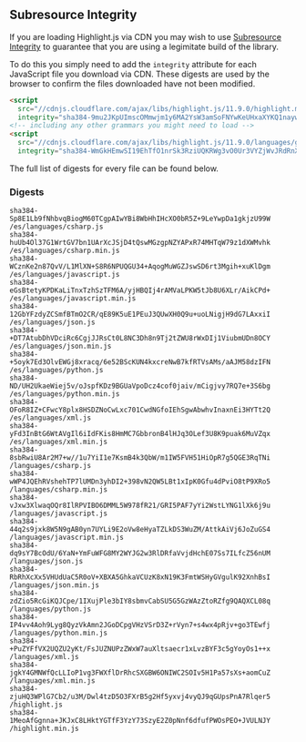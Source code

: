 ## Subresource Integrity

If you are loading Highlight.js via CDN you may wish to use [Subresource Integrity](https://developer.mozilla.org/en-US/docs/Web/Security/Subresource_Integrity) to guarantee that you are using a legimitate build of the library.

To do this you simply need to add the `integrity` attribute for each JavaScript file you download via CDN. These digests are used by the browser to confirm the files downloaded have not been modified.

```html
<script
  src="//cdnjs.cloudflare.com/ajax/libs/highlight.js/11.9.0/highlight.min.js"
  integrity="sha384-9mu2JKpUImscOMmwjm1y6MA2YsW3amSoFNYwKeUHxaXYKQ1naywWmamEGMdviEen"></script>
<!-- including any other grammars you might need to load -->
<script
  src="//cdnjs.cloudflare.com/ajax/libs/highlight.js/11.9.0/languages/go.min.js"
  integrity="sha384-WmGkHEmwSI19EhTfO1nrSk3RziUQKRWg3vO0Ur3VYZjWvJRdRnX4/scQg+S2w1fI"></script>
```

The full list of digests for every file can be found below.

### Digests

```
sha384-Sp8E1Lb9fNhbvqBiogM60TCgpAIwYBi8WbHhIHcXO0bR5Z+9LeYwpDa1gkjzU99W /es/languages/csharp.js
sha384-huUb4Ol37G1WrtGV7bn1UArXcJSjD4tQswMGzgpNZYAPxR74MHTqW79z1dXWMvhk /es/languages/csharp.min.js
sha384-WCznKe2n87QvV/L1MlXN+S8R6NPUQGU34+AqogMuWGZJswSD6rt3Mgih+xuKlDgm /es/languages/javascript.js
sha384-eGsBtetyKPDKaLiTnxTzhSzTFM6A/yjHBQIj4rAMVaLPKW5tJb8U6XLr/AikCPd+ /es/languages/javascript.min.js
sha384-12GbYFzdyZCSmfBTmO2CR/qE89K5uE1PEuJ3QUwXH0Q9u+uoLNigjH9dG7LAxxiI /es/languages/json.js
sha384-+DT7AtubDhVDciRc6CgjJJRsCt0L8NC3Dh8n9Tj2tZWU8rWxDIj1ViubmUDn8OCY /es/languages/json.min.js
sha384-+5oyk7Ed3OlvEWGj8xracq/6e52BScKUN4kxcreNwB7kfRTVsAMs/aAJM58dzIFN /es/languages/python.js
sha384-ND/UH2UkaeWiej5v/oJspfKDz9BGUaVpoDcz4cof0jaiv/mCigjvy7RQ7e+3S6bg /es/languages/python.min.js
sha384-OFoR8IZ+CFwcY8plx8HSDZNoCwLxc701CwdNGfoIEhSgwAbwhvInaxnEi3HYTt2Q /es/languages/xml.js
sha384-yFd3InBtG6WtAVgIl6iIdFKis8HmMC7GbbronB4lHJq3OLef3U8K9puak6MuVZqx /es/languages/xml.min.js
sha384-8sbRwiU8Ar2M7+w//1u7YiI1e7KsmB4k3QbW/m1IW5FVH51HiOpR7g5QGE3RqTNi /languages/csharp.js
sha384-wWP4JQEhRVshehTP7lUMDn3yhDI2+398vN2QW5LBt1xIpK0Gfu4dPviO8tP9XRo5 /languages/csharp.min.js
sha384-vJxw3XlwaqOQr8IlRPVIBO6DMML5W978fR21/GRI5PAF7yYi2WstLYNG1lXk6j9u /languages/javascript.js
sha384-44q2s9jxk8W5N9gAB0yn7UYLi9E2oVw8eHyaTZLkDS3WuZM/AttkAiVj6JoZuGS4 /languages/javascript.min.js
sha384-dq9sY7BcOdU/6YaN+YmFuWFG8MY2WYJG2w3RlDRfaVvjdHchE07Ss7ILfcZ56nUM /languages/json.js
sha384-RbRhXcXx5VHUdUaC5R0oV+XBXA5GhkaVCUzK8xN19K3FmtWSHyGVgulK92XnhBsI /languages/json.min.js
sha384-zdZio5RcGiKQJCpe/1IXujPle3bIY8sbmvCabSU5G5GzWAzZtoRZfg9QAQXCL08q /languages/python.js
sha384-IP4vv4Aoh9Lyg8QyzVkAmn2JGoDCpgVHzVSrD3Z+rVyn7+s4wx4pRjv+go3TEwfj /languages/python.min.js
sha384-+PuZYFfVX2UQZU2yKt/FsJUZNUPzZWxW7auXltsaecr1xLvzBYF3c5gYoyOs1++x /languages/xml.js
sha384-jgkY4GMNWfQcLLIoP1vg3FWXflDrRhcSXGBW6ONIWC2SOIv5H1Pa57sXs+aomCuZ /languages/xml.min.js
sha384-zjuHQ3WPlG7Cb2/u3M/Dwl4tzD5O3FXrB5g2Hf5yxvj4vyQJ9qGUpsPnA7Rlqer5 /highlight.js
sha384-1MeoAfGgnna+JKJxC8LHktYGTfF3YzY73SzyE2Z0pNnf6dfufPWOsPEO+JVULNJY /highlight.min.js
```

